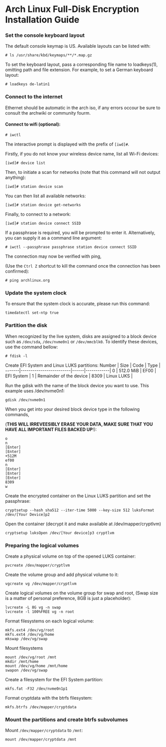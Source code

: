 # Arch Linux Full-Disk Encryption Installation Guide
### Set the console keyboard layout
The default console keymap is US. Available layouts can be listed with:
```
# ls /usr/share/kbd/keymaps/**/*.map.gz
```
To set the keyboard layout, pass a corresponding file name to loadkeys(1), omitting path and file extension. For example, to set a German keyboard layout:
```
# loadkeys de-latin1
```
### Connect to the internet
Ethernet should be automatic in the arch iso, if any errors occour be sure to consult the archwiki or community fourm.
#### Connect to wifi (optional):
```
# iwctl
```
The interactive prompt is displayed with the prefix of `[iwd]#`.

Firstly, if you do not know your wireless device name, list all Wi-Fi devices:
```
[iwd]# device list
```
Then, to initiate a scan for networks (note that this command will not output anything):
```
[iwd]# station device scan
```
You can then list all available networks:
```
[iwd]# station device get-networks
```
Finally, to connect to a network:
```
[iwd]# station device connect SSID
```
If a passphrase is required, you will be prompted to enter it. Alternatively, you can supply it as a command line argument:
```
# iwctl --passphrase passphrase station device connect SSID
```
The connection may now be verified with ping,

(Use the `Ctrl Z` shortcut to kill the command once the connection has been confirmed):
```
# ping archlinux.org
```
### Update the system clock
To ensure that the system clock is accurate, please run this command:
```
timedatectl set-ntp true
```
### Partition the disk
When recognized by the live system, disks are assigned to a block device such as `/dev/sda`, `/dev/nvme0n1` or `/dev/mmcblk0`. To identify these devices, use the
command bellow:
```
# fdisk -l
```
Create EFI System and Linux LUKS partitions:
Number |           Size          | Code |    Type    |
-------|-------------------------|------|------------|
   0   | 512.0 MiB               | EF00 | EFI System |
   1   | Remainder of the device | 8309 | Linux LUKS |

Run the gdisk with the name of the block device you want to use. This example uses /dev/nvme0n1:
```
gdisk /dev/nvme0n1
```
When you get into your desired block device type in the following commands,

(**THIS WILL IRREVEESIBLY ERASE YOUR DATA, MAKE SURE THAT YOU HAVE ALL IMPORTANT FILES BACKED UP**!):
```
o
n
[Enter]
[Enter]
+512M
ef00
n
[Enter]
[Enter]
[Enter]
8309
w
```
Create the encrypted container on the Linux LUKS partition and set the passphrase:
```
cryptsetup --hash sha512 --iter-time 5000 --key-size 512 luksFormat /dev/[Your Device]p2
```
Open the container (decrypt it and make available at /dev/mapper/cryptlvm)
```
cryptsetup luksOpen /dev/[Your device]p3 cryptlvm
```
### Preparing the logical volumes
Create a physical volume on top of the opened LUKS container:
```
pvcreate /dev/mapper/cryptlvm
```
Create the volume group and add physical volume to it:
```
vgcreate vg /dev/mapper/cryptlvm
```
Create logical volumes on the volume group for swap and root,
(Swap size is a matter of personal preference, 8GB is just a placeholder):
```
lvcreate -L 8G vg -n swap
lvcreate -l 100%FREE vg -n root
```
Format filesystems on each logical volume:
```
mkfs.ext4 /dev/vg/root
mkfs.ext4 /dev/vg/home
mkswap /dev/vg/swap
```
Mount filesystems
```
mount /dev/vg/root /mnt
mkdir /mnt/home
mount /dev/vg/home /mnt/home
swapon /dev/vg/swap
```
Create a filesystem for the EFI System partition:
```
mkfs.fat -F32 /dev/nvme0n1p1
```
Format cryptdata with the btrfs filesystem:
```
mkfs.btrfs /dev/mapper/cryptdata
```
### Mount the partitions and create btrfs subvolumes
Mount `/dev/mapper/cryptdata` to `/mnt`:
```
mount /dev/mapper/cryptdata /mnt
```
